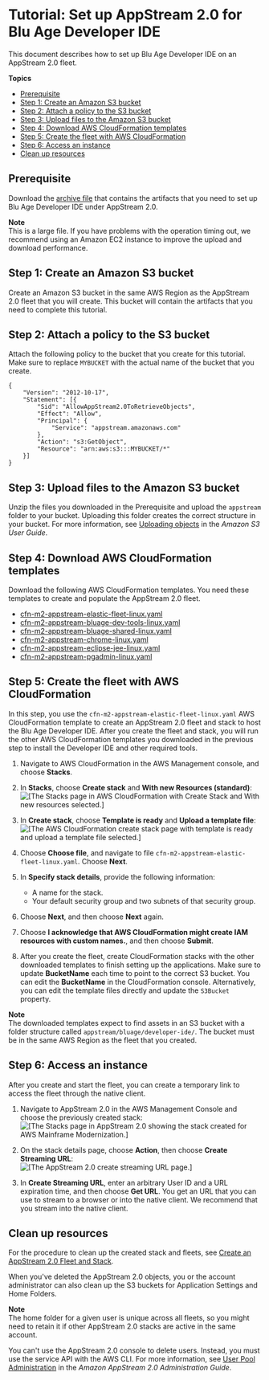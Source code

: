 # Tutorial: Set up AppStream 2\.0 for Blu Age Developer IDE<a name="set-up-appstream-ba"></a>

This document describes how to set up Blu Age Developer IDE on an AppStream 2\.0 fleet\.

**Topics**
+ [Prerequisite](#set-up-aas2-ba-prereqs)
+ [Step 1: Create an Amazon S3 bucket](#set-up-aas2-ba-create-bucket)
+ [Step 2: Attach a policy to the S3 bucket](#set-up-aas2-ba-create-bucket-policy)
+ [Step 3: Upload files to the Amazon S3 bucket](#set-up-aas2-ba-upload)
+ [Step 4: Download AWS CloudFormation templates](#set-up-aas2-ba-download-templates)
+ [Step 5: Create the fleet with AWS CloudFormation](#set-up-appstream-ba-cfn)
+ [Step 6: Access an instance](#set-up-appstream-ba-access)
+ [Clean up resources](#set-up-appstream-ba-clean)

## Prerequisite<a name="set-up-aas2-ba-prereqs"></a>

Download the [archive file](https://d3lkpej5ajcpac.cloudfront.net/appstream/bluage/appstream-bluage-developer-ide.zip) that contains the artifacts that you need to set up Blu Age Developer IDE under AppStream 2\.0\.

**Note**  
This is a large file\. If you have problems with the operation timing out, we recommend using an Amazon EC2 instance to improve the upload and download performance\.

## Step 1: Create an Amazon S3 bucket<a name="set-up-aas2-ba-create-bucket"></a>

Create an Amazon S3 bucket in the same AWS Region as the AppStream 2\.0 fleet that you will create\. This bucket will contain the artifacts that you need to complete this tutorial\.

## Step 2: Attach a policy to the S3 bucket<a name="set-up-aas2-ba-create-bucket-policy"></a>

Attach the following policy to the bucket that you create for this tutorial\. Make sure to replace `MYBUCKET` with the actual name of the bucket that you create\.

```
{
    "Version": "2012-10-17",
    "Statement": [{
        "Sid": "AllowAppStream2.0ToRetrieveObjects",
        "Effect": "Allow",
        "Principal": {
            "Service": "appstream.amazonaws.com"
        },
        "Action": "s3:GetObject",
        "Resource": "arn:aws:s3:::MYBUCKET/*"
    }]
}
```

## Step 3: Upload files to the Amazon S3 bucket<a name="set-up-aas2-ba-upload"></a>

Unzip the files you downloaded in the Prerequisite and upload the `appstream` folder to your bucket\. Uploading this folder creates the correct structure in your bucket\. For more information, see [Uploading objects](https://docs.aws.amazon.com/AmazonS3/latest/userguide/upload-objects.html) in the *Amazon S3 User Guide*\.

## Step 4: Download AWS CloudFormation templates<a name="set-up-aas2-ba-download-templates"></a>

Download the following AWS CloudFormation templates\. You need these templates to create and populate the AppStream 2\.0 fleet\.
+ [cfn\-m2\-appstream\-elastic\-fleet\-linux\.yaml](https://d3lkpej5ajcpac.cloudfront.net/appstream/bluage/developer-ide/CloudFormation/cfn-m2-appstream-elastic-fleet-linux.yaml)
+ [cfn\-m2\-appstream\-bluage\-dev\-tools\-linux\.yaml](https://d3lkpej5ajcpac.cloudfront.net/appstream/bluage/developer-ide/CloudFormation/cfn-m2-appstream-bluage-dev-tools-linux.yaml)
+ [cfn\-m2\-appstream\-bluage\-shared\-linux\.yaml](https://d3lkpej5ajcpac.cloudfront.net/appstream/bluage/developer-ide/CloudFormation/cfn-m2-appstream-bluage-shared-linux.yaml)
+ [cfn\-m2\-appstream\-chrome\-linux\.yaml](https://d3lkpej5ajcpac.cloudfront.net/appstream/bluage/developer-ide/CloudFormation/cfn-m2-appstream-chrome-linux.yaml)
+ [cfn\-m2\-appstream\-eclipse\-jee\-linux\.yaml](https://d3lkpej5ajcpac.cloudfront.net/appstream/bluage/developer-ide/CloudFormation/cfn-m2-appstream-eclipse-jee-linux.yaml)
+ [cfn\-m2\-appstream\-pgadmin\-linux\.yaml](https://d3lkpej5ajcpac.cloudfront.net/appstream/bluage/developer-ide/CloudFormation/cfn-m2-appstream-pgadmin-linux.yaml)

## Step 5: Create the fleet with AWS CloudFormation<a name="set-up-appstream-ba-cfn"></a>

In this step, you use the `cfn-m2-appstream-elastic-fleet-linux.yaml` AWS CloudFormation template to create an AppStream 2\.0 fleet and stack to host the Blu Age Developer IDE\. After you create the fleet and stack, you will run the other AWS CloudFormation templates you downloaded in the previous step to install the Developer IDE and other required tools\.

1. Navigate to AWS CloudFormation in the AWS Management console, and choose **Stacks**\.

1. In **Stacks**, choose **Create stack** and **With new Resources \(standard\)**:  
![\[The Stacks page in AWS CloudFormation with Create Stack and With new resources selected.\]](http://docs.aws.amazon.com/m2/latest/userguide/images/cfn-ba-stacks.png)

1. In **Create stack**, choose **Template is ready** and **Upload a template file**:  
![\[The AWS CloudFormation create stack page with template is ready and upload a template file selected.\]](http://docs.aws.amazon.com/m2/latest/userguide/images/cfn-ba-create-stack.png)

1. Choose **Choose file**, and navigate to file `cfn-m2-appstream-elastic-fleet-linux.yaml`\. Choose **Next**\.

1. In **Specify stack details**, provide the following information:
   + A name for the stack\.
   + Your default security group and two subnets of that security group\.

1. Choose **Next**, and then choose **Next** again\.

1. Choose **I acknowledge that AWS CloudFormation might create IAM resources with custom names\.**, and then choose **Submit**\.

1. After you create the fleet, create CloudFormation stacks with the other downloaded templates to finish setting up the applications\. Make sure to update **BucketName** each time to point to the correct S3 bucket\. You can edit the **BucketName** in the CloudFormation console\. Alternatively, you can edit the template files directly and update the `S3Bucket` property\.

**Note**  
The downloaded templates expect to find assets in an S3 bucket with a folder structure called `appstream/bluage/developer-ide/`\. The bucket must be in the same AWS Region as the fleet that you created\.

## Step 6: Access an instance<a name="set-up-appstream-ba-access"></a>

After you create and start the fleet, you can create a temporary link to access the fleet through the native client\.

1. Navigate to AppStream 2\.0 in the AWS Management Console and choose the previously created stack:  
![\[The Stacks page in AppStream 2.0 showing the stack created for AWS Mainframe Modernization.\]](http://docs.aws.amazon.com/m2/latest/userguide/images/aas-ba-stacks.png)

1. On the stack details page, choose **Action**, then choose **Create Streaming URL**:  
![\[The AppStream 2.0 create streaming URL page.\]](http://docs.aws.amazon.com/m2/latest/userguide/images/aas-ba-create-url.png)

1. In **Create Streaming URL**, enter an arbitrary User ID and a URL expiration time, and then choose **Get URL**\. You get an URL that you can use to stream to a browser or into the native client\. We recommend that you stream into the native client\.

## Clean up resources<a name="set-up-appstream-ba-clean"></a>

For the procedure to clean up the created stack and fleets, see [Create an AppStream 2\.0 Fleet and Stack](https://docs.aws.amazon.com/appstream2/latest/developerguide/set-up-stacks-fleets.html)\.

When you've deleted the AppStream 2\.0 objects, you or the account administrator can also clean up the S3 buckets for Application Settings and Home Folders\.

**Note**  
The home folder for a given user is unique across all fleets, so you might need to retain it if other AppStream 2\.0 stacks are active in the same account\.

You can't use the AppStream 2\.0 console to delete users\. Instead, you must use the service API with the AWS CLI\. For more information, see [User Pool Administration](https://docs.aws.amazon.com/appstream2/latest/developerguide/user-pool-admin.html) in the *Amazon AppStream 2\.0 Administration Guide*\.